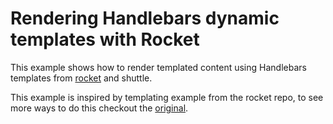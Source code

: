 # Rendering Handlebars dynamic templates with Rocket

This example shows how to render templated content using Handlebars templates from [rocket](https://github.com/SergioBenitez/Rocket/) and shuttle.

This example is inspired by templating example from the rocket repo, to see more ways to do this checkout the [original](https://github.com/SergioBenitez/Rocket/tree/master/examples/templating).
